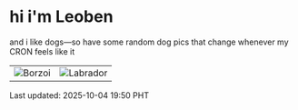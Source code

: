 # hi i'm Leoben

and i like dogs—so have some random dog pics that change whenever my CRON feels like it

|  |  |
|--------|----------|
| ![Borzoi](https://random-dog-vercel.vercel.app/api/random-borzoi?v=1759578638) | ![Labrador](https://random-dog-vercel.vercel.app/api/random-labrador?v=1759578638) |

Last updated: 2025-10-04 19:50 PHT
